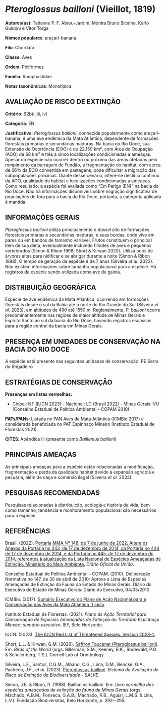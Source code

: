 # *Pteroglossus bailloni* (Vieillot, 1819)

**Autores(as)**: Tatianne P. F. Abreu-Jardim, Monira Bruno Bicalho, Karlo Guidoni e Vitor Torga

**Nomes populares**: araçari-banana

**Filo**: Chordata

**Classe**: Aves

**Ordem**: Piciformes

**Família**: Ramphastidae

**Notas taxonômicas**: Monotípica

## AVALIAÇÃO DE RISCO DE EXTINÇÃO

**Critério**: B2b(ii,iii, iv)

**Categoria**: EN

**Justificativa**: *Pteroglossus bailloni*, conhecida popularmente como araçari-banana, é uma ave endêmica da Mata Atlântica, dependente de formações florestais primárias e secundárias maduras. Na bacia do Rio Doce, sua Extensão de Ocorrência (EOO) é de 22.159 km², com Área de Ocupação (AOO) de 68 km² e três a cinco localizações condicionadas a ameaças. Apesar da espécie não ocorrer dentro ou próximo das áreas afetadas pelo rompimento da barragem de Fundão, a fragmentação do habitat, com cerca de 66% da EOO convertida em pastagens, pode dificultar a migração das subpopulações próximas. Diante desse cenário, infere-se declínio contínuo da AOO, qualidade do habitat e localizações condicionadas a ameaças. Como resultado, a espécie foi avaliada como "Em Perigo (EN)" na bacia do Rio Doce. Não há informações disponíveis sobre migração significativa de populações de fora para a bacia do Rio Doce, portanto, a categoria aplicada é mantida.

## INFORMAÇÕES GERAIS

*Pteroglossus bailloni* utiliza principalmente o dossel alto de formações florestais primárias e secundárias maduras, e suas bordas, onde vive em pares ou em bandos de tamanho variável. Frutos constituem o principal item de sua dieta, eventualmente incluindo filhotes de aves e pequenos vertebrados (Simon & Ribon 1998; Short & Kirwan 2020). Utiliza ocos de árvores altas para nidificar e se abrigar durante a noite (Simon & Ribon 1998). O tempo de geração da espécie é de 7 anos (Silveira *et al.* 2023). Não existem informações sobre tamanho populacional para a espécie. Há registros da espécie sendo utilizada como ave de gaiola.

## DISTRIBUIÇÃO GEOGRÁFICA

Espécie de ave endêmica da Mata Atlântica, ocorrendo em formações florestais desde o sul da Bahia até o norte do Rio Grande do Sul (Silveira *et al.* 2023), em altitudes de 400 até 1550 m. Regionalmente, *P. bailloni* ocorre predominantemente nas regiões de maior altitude de Minas Gerais e Espírito Santo ao sul da bacia do Rio Doce, havendo registros escassos para a região central da bacia em Minas Gerais.

## PRESENÇA EM UNIDADES DE CONSERVAÇÃO NA BACIA DO RIO DOCE

A espécie está presente nas seguintes unidades de conservação: PE Serra do Brigadeiro

## ESTRATÉGIAS DE CONSERVAÇÃO

**Presenças em listas vermelhas:**

-   Global: NT (IUCN 2023) -   Nacional: LC (Brasil 2022) -   Minas Gerais: VU (Conselho Estadual de Política Ambiental - COPAM
    2010)

**PATs/PANs**: Listada no PAN Aves da Mata Atlântica (ICMBio 2017) e considerada beneficiada no PAT Espinhaço Mineiro (Instituto Estadual de Florestas 2021).

**CITES**: Apêndice III (presente como *Baillonius bailloni*)

## PRINCIPAIS AMEAÇAS

As principais ameaças para a espécie estão relacionadas a modificação, fragmentação e perda da qualidade habitat devido à expansão agrícola e pecuária, além de caça e comércio ilegal (Silveira *et al.* 2023).

## PESQUISAS RECOMENDADAS

Pesquisas relacionadas à distribuição, ecologia e história de vida, bem como tamanho, tendência e monitoramento populacional são necessários para a espécie.

## REFERÊNCIAS

Brasil. (2022). [Portaria MMA Nº 148, de 7 de junho de 2022. Altera os Anexos da Portaria no 443, de 17 de dezembro de 2014, da Portaria no 444, de 17 de dezembro de 2014, e da Portaria no 445, de 17 de dezembro de 2014, referentes à atualização da Lista Nacional de Espécies Ameaçadas de Extinção. Ministério do Meio Ambiente.](https://in.gov.br/en/web/dou/-/portaria-mma-n-148-de-7-de-junho-de-2022-406272733) *Diário Oficial da União*.

Conselho Estadual de Política Ambiental - COPAM. (2010). Deliberação Normativa no 147, de 30 de abril de 2010: Aprova a Lista de Espécies Ameaçadas de Extinção da Fauna do Estado de Minas Gerais. Diário do Executivo do Estado de Minas Gerais: Diário do Executivo, 04/05/2010.

ICMBio. (2017). [Sumário Executivo do Plano de Ação Nacional para a Conservação das Aves da Mata Atlântica, 1 ciclo](https://www.gov.br/icmbio/pt-br/assuntos/biodiversidade/pan/pan-aves-da-mata-atlantica).

Instituto Estadual de Florestas. (2021). *Plano de Ação Territorial para Conservação de Espécies Ameaçadas de Extinção do Território Espinhaço Mineiro: sumário executivo*. IEF, Belo Horizonte.

IUCN. (2023). [The IUCN Red List of Threatened Species. Version 2023-1.](https://www.iucnredlist.org.)

Short, L.L. & Kirwan, G.M. (2020). [Saffron Toucanet (Pteroglossus bailloni)](https://doi.org/10.2173/bow.saftou2.01). Em: *Birds of the World* (orgs. Billerman, S.M., Keeney, B.K., Rodewald, P.G. & Schulenberg, T.S.). Cornell Lab of Ornithology.

Silveira, L.F., Santos, C.G.M., Albano, C.G., Lima, D.M., Bencke, G.A., Pacheco, J.F., *et al.* (2023). [Pteroglossus bailloni](https://doi.org/10.37002/salve.ficha.24789). *Sistema de Avaliação do Risco de Extinção da Biodiversidade - SALVE*.

Simon, J.E. & Ribon, R. (1998). Baillonius bailloni. Em: *Livro vermelho das espécies ameaçadas de extinção da fauna de Minas Gerais* (orgs.  Machado, A.B.M., Fonseca, G.A.B., Machado, R.B., Aguiar, L.M.S. & Lins, L.V.). Fundação Biodiversitas, Belo Horizonte, p. 293--295.

